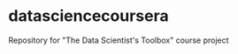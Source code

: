 datasciencecoursera
===================

Repository for "The Data Scientist's Toolbox" course project
